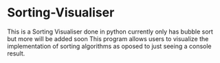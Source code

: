 # Sorting-Visualiser
This is a Sorting Visualiser done in python currently only has bubble sort but more will be added soon
This program allows users to visualize the implementation of sorting algorithms as oposed to just seeing a console result.
